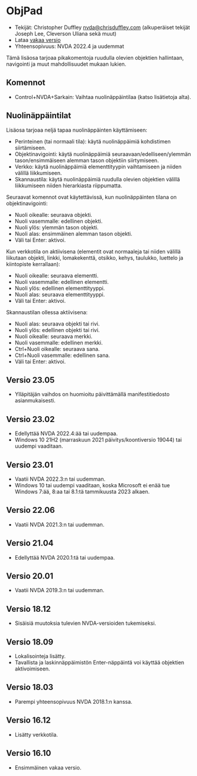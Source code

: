 # ObjPad #

* Tekijät: Christopher Duffley <nvda@chrisduffley.com> (alkuperäiset tekijät
  Joseph Lee, Cleverson Uliana sekä muut)
* Lataa [vakaa versio][1]
* Yhteensopivuus: NVDA 2022.4 ja uudemmat

Tämä lisäosa tarjoaa pikakomentoja ruudulla olevien objektien hallintaan,
navigointi ja muut mahdollisuudet mukaan lukien.

## Komennot

* Control+NVDA+Sarkain: Vaihtaa nuolinäppäintilaa (katso lisätietoja alta).

## Nuolinäppäintilat

Lisäosa tarjoaa neljä tapaa nuolinäppäinten käyttämiseen:

* Perinteinen (tai normaali tila): käytä nuolinäppäimiä kohdistimen
  siirtämiseen.
* Objektinavigointi: käytä nuolinäppäimiä seuraavaan/edelliseen/ylemmän
  tason/ensimmäiseen alemman tason objektiin siirtymiseen.
* Verkko: käytä nuolinäppäimiä elementtityypin vaihtamiseen ja niiden
  välillä liikkumiseen.
* Skannaustila: käytä nuolinäppäimiä ruudulla olevien objektien välillä
  liikkumiseen niiden hierarkiasta riippumatta.

Seuraavat komennot ovat käytettävissä, kun nuolinäppäinten tilana on
objektinavigointi:

* Nuoli oikealle: seuraava objekti.
* Nuoli vasemmalle: edellinen objekti.
* Nuoli ylös: ylemmän tason objekti.
* Nuoli alas: ensimmäinen alemman tason objekti.
* Väli tai Enter: aktivoi.

Kun verkkotila on aktiivisena (elementit ovat normaaleja tai niiden välillä
liikutaan objekti, linkki, lomakekenttä, otsikko, kehys, taulukko, luettelo
ja kiintopiste kerrallaan):

* Nuoli oikealle: seuraava elementti.
* Nuoli vasemmalle: edellinen elementti.
* Nuoli ylös: edellinen elementtityyppi.
* Nuoli alas: seuraava elementtityyppi.
* Väli tai Enter: aktivoi.

Skannaustilan ollessa aktiivisena:

* Nuoli alas: seuraava objekti tai rivi.
* Nuoli ylös: edellinen objekti tai rivi.
* Nuoli oikealle: seuraava merkki.
* Nuoli vasemmalle: edellinen merkki.
* Ctrl+Nuoli oikealle: seuraava sana.
* Ctrl+Nuoli vasemmalle: edellinen sana.
* Väli tai Enter: aktivoi.

## Versio 23.05

* Ylläpitäjän vaihdos on huomioitu päivittämällä manifestitiedosto
  asianmukaisesti.

## Versio 23.02

* Edellyttää NVDA 2022.4:ää tai uudempaa.
* Windows 10 21H2 (marraskuun 2021 päivitys/koontiversio 19044) tai uudempi
  vaaditaan.

## Versio 23.01

* Vaatii NVDA 2022.3:n tai uudemman.
* Windows 10 tai uudempi vaaditaan, koska Microsoft ei enää tue Windows
  7:ää, 8:aa tai 8.1:tä tammikuusta 2023 alkaen.

## Versio 22.06

* Vaatii NVDA 2021.3:n tai uudemman.

## Versio 21.04

* Edellyttää NVDA 2020.1:tä tai uudempaa.

## Versio 20.01

* Vaatii NVDA 2019.3:n tai uudemman.

## Versio 18.12

* Sisäisiä muutoksia tulevien NVDA-versioiden tukemiseksi.

## Versio 18.09

* Lokalisointeja lisätty.
* Tavallista ja laskinnäppäimistön Enter-näppäintä voi käyttää objektien
  aktivoimiseen.

## Versio 18.03

* Parempi yhteensopivuus NVDA 2018.1:n kanssa.

## Versio 16.12

* Lisätty verkkotila.

## Versio 16.10

* Ensimmäinen vakaa versio.

[1]: https://www.nvaccess.org/addonStore/legacy?file=objPad
